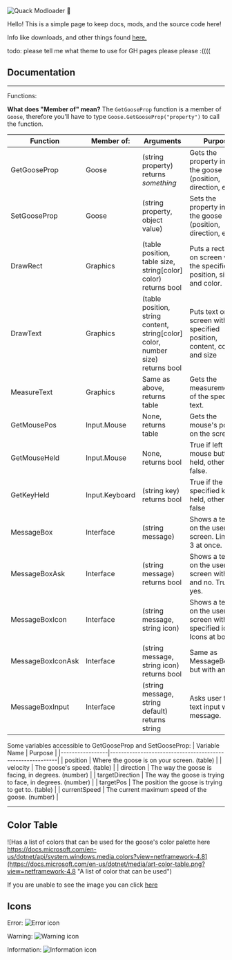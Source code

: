 ![Quack Modloader 🦆](https://i.imgur.com/UoSO3oD.png)

Hello! This is a simple page to keep docs, mods, and the source code here!

Info like downloads, and other things found [here.](https://desktopgooseunofficial.github.io/ResourceHub/mods/Quack.html)

todo: please tell me what theme to use for GH pages please please :((((

## Documentation

---
Functions:

**What does "Member of" mean?** 
The `GetGooseProp` function is a member of `Goose`, therefore you'll have to type `Goose.GetGooseProp("property")` to call the function.

| Function          | Member of:       |Arguments                                                                       | Purpose                                                                   |
|-------------------|------------------|--------------------------------------------------------------------------------|---------------------------------------------------------------------------|
| GetGooseProp      | Goose            |(string property) returns *something*                                           | Gets the property inside the goose (position, direction, etc)             |
| SetGooseProp      | Goose            |(string property, object value)                                                 | Sets the property inside the goose (position, direction, etc)             |
| DrawRect          | Graphics         |(table position, table size, string[color] color) returns bool                  | Puts a rectangle on screen with the specified position, size, and color.  |
| DrawText          | Graphics         |(table position, string content, string[color] color, number size) returns bool | Puts text on screen with the specified position, content, color, and size |
| MeasureText       | Graphics         |Same as above, returns table                                                    | Gets the measurements of the specified text.                              |
| GetMousePos       | Input.Mouse      |None, returns table                                                             | Gets the mouse's position on the screen.                                  |
| GetMouseHeld      | Input.Mouse      |None, returns bool                                                              | True if left mouse button is held, otherwise false.                       |
| GetKeyHeld        | Input.Keyboard   |(string key) returns bool                                                       | True if the specified key is held, otherwise false                        |
| MessageBox        | Interface        |(string message)                                                                | Shows a textbox on the user's screen. Limit of 3 at once.                 |
| MessageBoxAsk     | Interface        |(string message) returns bool                                                   | Shows a textbox on the user's screen with yes and no. True if yes.        |
| MessageBoxIcon    | Interface        |(string message, string icon)                                                   | Shows a textbox on the user's screen with specified icon. Icons at bottom.|
| MessageBoxIconAsk | Interface        |(string message, string icon) returns bool                                      | Same as MessageBoxAsk, but with an icon.                                  |
| MessageBoxInput   | Interface        |(string message, string default) returns string                                 | Asks user for text input with message.                                    |

Some variables accessible to GetGooseProp and SetGooseProp:
| Variable Name   | Purpose                                                   |
|-----------------|-----------------------------------------------------------|
| position        | Where the goose is on your screen. (table)                |
| velocity        | The goose's speed. (table)                                |
| direction       | The way the goose is facing, in degrees. (number)         |
| targetDirection | The way the goose is trying to face, in degrees. (number) |
| targetPos       | The position the goose is trying to get to. (table)       |
| currentSpeed    | The current maximum speed of the goose. (number)          |

---

## Color Table

![Has a list of colors that can be used for the goose's color palette here https://docs.microsoft.com/en-us/dotnet/api/system.windows.media.colors?view=netframework-4.8](https://docs.microsoft.com/en-us/dotnet/media/art-color-table.png?view=netframework-4.8 "A  list of color that can be used")

If you are unable to see the image you can click [here](https://docs.microsoft.com/en-us/dotnet/api/system.windows.media.colors?view=netframework-4.8)

## Icons

Error:
![Error icon](https://docs.microsoft.com/en-us/dotnet/media/messagebox-error.png?view=netframework-4.8 "Error icon")

Warning:
![Warning icon](https://docs.microsoft.com/en-us/dotnet/media/messagebox-warning.png?view=netframework-4.8 "Warning icon")

Information:
![Information icon](https://docs.microsoft.com/en-us/dotnet/media/messagebox-information.png?view=netframework-4.8 "Information icon")
